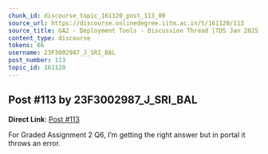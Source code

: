 ```yaml
---
chunk_id: discourse_topic_161120_post_113_00
source_url: https://discourse.onlinedegree.iitm.ac.in/t/161120/113
source_title: GA2 - Deployment Tools - Discussion Thread [TDS Jan 2025]
content_type: discourse
tokens: 66
username: 23F3002987_J_SRI_BAL
post_number: 113
topic_id: 161120
---
```


## Post #113 by 23F3002987_J_SRI_BAL

**Direct Link**: [Post #113](https://discourse.onlinedegree.iitm.ac.in/t/161120/113)

For Graded Assignment 2 Q6, I’m getting the right answer but in portal it throws an error.
